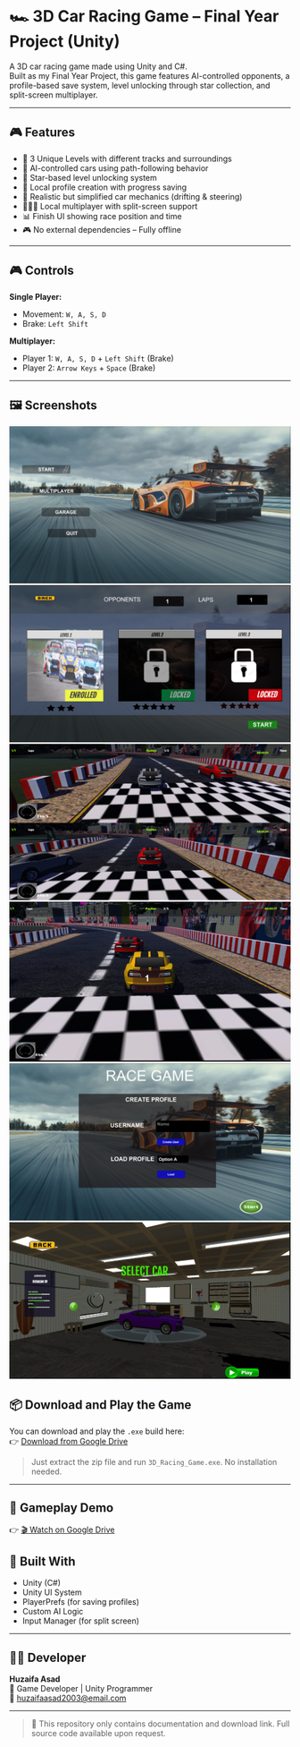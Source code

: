 # 🏎️ 3D Car Racing Game – Final Year Project (Unity)

A 3D car racing game made using Unity and C#.  
Built as my Final Year Project, this game features AI-controlled opponents, a profile-based save system, level unlocking through star collection, and split-screen multiplayer.

---

## 🎮 Features

- 🎯 3 Unique Levels with different tracks and surroundings
- 🤖 AI-controlled cars using path-following behavior
- 🌟 Star-based level unlocking system
- 👤 Local profile creation with progress saving
- 🧠 Realistic but simplified car mechanics (drifting & steering)
- 🧑‍🤝‍🧑 Local multiplayer with split-screen support
- 📊 Finish UI showing race position and time
- 🎮 No external dependencies – Fully offline

---

## 🎮 Controls

**Single Player:**
- Movement: `W, A, S, D`
- Brake: `Left Shift`

**Multiplayer:**
- Player 1: `W, A, S, D` + `Left Shift` (Brake)
- Player 2: `Arrow Keys` + `Space` (Brake)

---

## 🖼️ Screenshots

![Main Menu](ScreenShots/MainMenu.png)  
![Level Select](ScreenShots/LevelSelect.png)  
![Split Screen Multiplayer](ScreenShots/MultiplayerScene.png)  
![Race UI](ScreenShots/Race%20withAI.png)  
![User Selection](ScreenShots/UserSelection.png)  
![Vehicle Selection](ScreenShots/VehicleSelection.png)


## 📦 Download and Play the Game

You can download and play the `.exe` build here:  
👉 [Download from Google Drive](https://drive.google.com/file/d/1jnwMIaLlQ-UCpHOa8liLM614qF2uaAOO/view?usp=sharing)


> Just extract the zip file and run `3D_Racing_Game.exe`. No installation needed.

---
## 🎥 Gameplay Demo

👉 [🎬 Watch on Google Drive](https://drive.google.com/file/d/1sSxvJDsp-xuCfhHmNQM0w1NQwdA244cY/view?usp=sharing)


## 🧠 Built With

- Unity (C#)
- Unity UI System
- PlayerPrefs (for saving profiles)
- Custom AI Logic
- Input Manager (for split screen)

---

## 👨‍💻 Developer

**Huzaifa Asad**  
💼 Game Developer | Unity Programmer  
📧 huzaifaasad2003@email.com  


---

> 📝 This repository only contains documentation and download link. Full source code available upon request.
